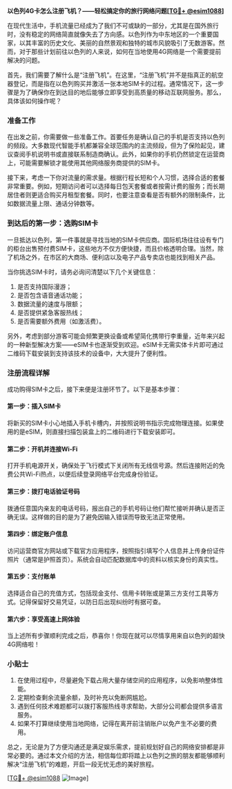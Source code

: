 **以色列4G卡怎么注册飞机？——轻松搞定你的旅行网络问题[[TG💪+ @esim1088](https://t.me/s/esim1088)]**

在现代生活中，手机流量已经成为了我们不可或缺的一部分，尤其是在国外旅行时，没有稳定的网络简直就像失去了方向感。以色列作为中东地区的一个重要国家，以其丰富的历史文化、美丽的自然景观和独特的城市风貌吸引了无数游客。然而，对于那些计划前往以色列的人来说，如何在当地使用4G网络是一个需要提前解决的问题。

首先，我们需要了解什么是“注册飞机”。在这里，“注册飞机”并不是指真正的航空器登记，而是指在以色列购买并激活一张本地SIM卡的过程。通常情况下，这一步骤是为了确保你在到达目的地后能够立即享受到高质量的移动互联网服务。那么，具体该如何操作呢？

### 准备工作

在出发之前，你需要做一些准备工作。首要任务是确认自己的手机是否支持以色列的频段。大多数现代智能手机都兼容全球范围内的主流频段，但为了保险起见，建议查阅手机说明书或直接联系制造商确认。此外，如果你的手机仍然锁定在运营商上，可能需要解锁才能使用其他网络服务商提供的SIM卡。

接下来，考虑一下你对流量的需求量。根据行程长短和个人习惯，选择合适的套餐非常重要。例如，短期访问者可以选择每日包天套餐或者按需计费的服务；而长期居住者则更适合购买月租型套餐。同时，也要注意查看是否有额外的限制条件，比如数据流量上限、通话分钟数等。

### 到达后的第一步：选购SIM卡

一旦抵达以色列，第一件事就是寻找当地的SIM卡供应商。国际机场往往设有专门的柜台出售预付费SIM卡，这些地方不仅方便快捷，而且价格透明合理。当然，除了机场之外，在市区的大商场、便利店以及电子产品专卖店也能找到相关产品。

当你挑选SIM卡时，请务必询问清楚以下几个关键信息：
1. 是否支持国际漫游；
2. 是否包含语音通话功能；
3. 数据流量的速度与限额；
4. 是否提供紧急客服热线；
5. 是否需要额外费用（如激活费）。

另外，考虑到部分游客可能会频繁更换设备或希望简化携带行李重量，近年来兴起的一种新型解决方案——eSIM卡也逐渐受到欢迎。eSIM卡无需实体卡片即可通过二维码下载安装到支持该技术的设备中，大大提升了便利性。

### 注册流程详解

成功购得SIM卡之后，接下来便是注册环节了。以下是基本步骤：

#### 第一步：插入SIM卡
将新买的SIM卡小心地插入手机卡槽内，并按照说明书指示完成物理连接。如果使用的是eSIM，则直接扫描包装盒上的二维码进行下载安装即可。

#### 第二步：开机并连接Wi-Fi
打开手机电源开关，确保处于飞行模式下关闭所有无线信号源。然后连接附近的免费公共Wi-Fi热点，以便后续登录网络平台完成身份验证。

#### 第三步：拨打电话验证号码
拨通任意国内亲友的电话号码，报出自己的手机号码让他们帮忙接听并确认是否正确无误。这样做的目的是为了避免因输入错误而导致无法正常使用。

#### 第四步：绑定账户信息
访问运营商官方网站或下载官方应用程序，按照指引填写个人信息并上传身份证件照片（通常是护照首页）。系统会自动匹配数据库中的资料以核实身份的真实性。

#### 第五步：支付账单
选择适合自己的充值方式，包括现金支付、信用卡转账或是第三方支付工具等方式。记得保留好交易凭证，以防日后出现纠纷时有据可查。

#### 第六步：享受高速上网体验
当上述所有步骤顺利完成之后，恭喜你！你现在就可以尽情享用来自以色列的超快4G网络啦！

### 小贴士

1. 在使用过程中，尽量避免下载占用大量存储空间的应用程序，以免影响整体性能。
2. 定期检查剩余流量余额，及时补充以免断网尴尬。
3. 遇到任何技术难题都可以拨打客服热线寻求帮助，大部分公司都会提供多语言服务。
4. 如果不打算继续使用当地网络，记得在离开前注销账户以免产生不必要的费用。

总之，无论是为了方便沟通还是满足娱乐需求，提前规划好自己的网络安排都是非常必要的。通过本文介绍的方法，相信每位即将踏上以色列之旅的朋友都能够顺利解决“注册飞机”的难题，开启一段无忧无虑的美好旅程。

[[TG💪+ @esim1088](https://t.me/s/esim1088) ![Image](https://i.postimg.cc/4NQfJmqS/Snipaste-2025-05-13-00-14-12.png)]